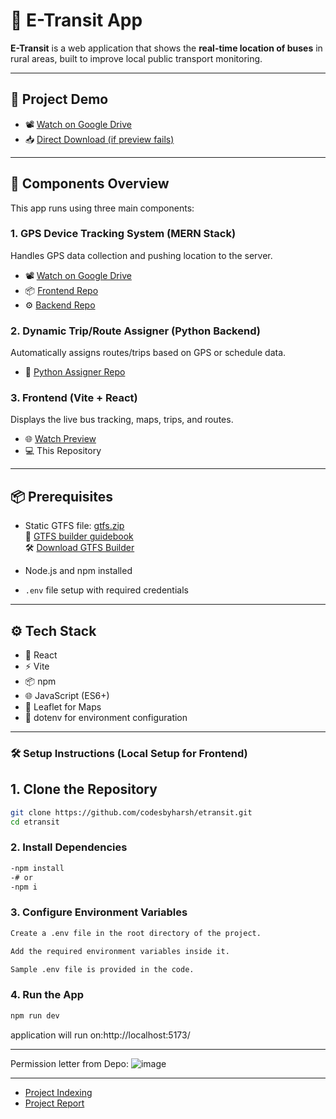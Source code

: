 # 🚀 E-Transit App

**E-Transit** is a web application that shows the **real-time location of buses** in rural areas, built to improve local public transport monitoring.

---

## 🎥 Project Demo

- 📽️ [Watch on Google Drive](https://drive.google.com/file/d/19uDU3cl4qMC4hKfbm5RJqk0_YSdruKcg/view)  
- 📥 [Direct Download (if preview fails)](https://drive.google.com/uc?export=download&id=19uDU3cl4qMC4hKfbm5RJqk0_YSdruKcg)

---

## 🔧 Components Overview

This app runs using three main components:

### 1. GPS Device Tracking System (MERN Stack)
Handles GPS data collection and pushing location to the server.
- 📽️ [Watch on Google Drive](https://drive.google.com/file/d/1PJE0kWcdfaX76IUAZN2ylQlYQPOEo_iJ/view?usp=drive_link)
- 📦 [Frontend Repo](https://github.com/codesbyharsh/GPS_device.git)  
- ⚙️ [Backend Repo](https://github.com/codesbyharsh/LSbackend.git)  

### 2. Dynamic Trip/Route Assigner (Python Backend)
Automatically assigns routes/trips based on GPS or schedule data.

- 🐍 [Python Assigner Repo](#)

### 3. Frontend (Vite + React)
Displays the live bus tracking, maps, trips, and routes.

- 🌐 [Watch Preview](https://etransit.vercel.app/)  
- 💻 This Repository

---

## 📦 Prerequisites

- Static GTFS file: [gtfs.zip](https://msrtctransit.multiscreensite.com/gtfs/gtfs.zip)  
  📘 [GTFS builder guidebook](https://drive.google.com/file/d/1Ddn3vS-hy_EqjV63ZAbLv3hU_ptmHaH5/view?usp=sharing)  
  🛠️ [Download GTFS Builder](https://www.nationalrtap.org/Technology-Tools/GTFS-Builder/Support)
  
- Node.js and npm installed  
- `.env` file setup with required credentials

---

## ⚙️ Tech Stack

- 🧠 React  
- ⚡ Vite  
- 📦 npm  
- 🌐 JavaScript (ES6+)  
- 🧭 Leaflet for Maps  
- 📁 dotenv for environment configuration

---
### 🛠️ Setup Instructions (Local Setup for Frontend)


## 1. Clone the Repository
```bash
git clone https://github.com/codesbyharsh/etransit.git
cd etransit
```

### 2. Install Dependencies
```bash
-npm install
-# or
-npm i
```

### 3. Configure Environment Variables
```bash
Create a .env file in the root directory of the project.

Add the required environment variables inside it.

Sample .env file is provided in the code.
```

### 4. Run the App
```bash
npm run dev
```
application will run on:http://localhost:5173/


---
Permission letter from Depo:
 ![image](https://github.com/user-attachments/assets/cf10dca3-e4ce-41be-8808-9c1fd49b436f)

---
- [Project Indexing](https://drive.google.com/file/d/1ty5MD8WWv5B24UTFKiWzkF5-8bh4q0OM/view?usp=sharing)
- [Project Report](https://drive.google.com/file/d/1WVt7iWaJFpKGrzV-zzfZvOImVxLtwy_i/view?usp=sharing)


